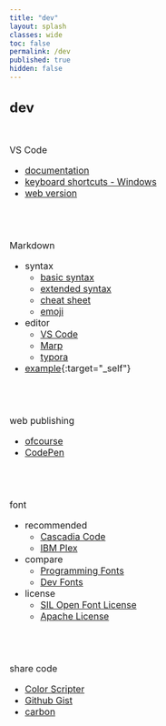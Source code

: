```yaml
---
title: "dev"
layout: splash
classes: wide
toc: false
permalink: /dev
published: true
hidden: false
---
```


<head>
  <base target="_blank">
</head>

<br>
<font size="5"> 
  <div style="font-weight:bold;">
    dev
  </div>
</font>
<br>
<br>

<font size="3">
<div markdown="1">

VS Code
- [documentation](https://code.visualstudio.com/docs)
- [keyboard shortcuts - Windows](https://code.visualstudio.com/shortcuts/keyboard-shortcuts-windows.pdf)
- [web version](https://code.visualstudio.com/docs/editor/vscode-web)
<br>
<br>

Markdown
- syntax
  - [basic syntax](https://www.markdownguide.org/basic-syntax/)
  - [extended syntax](https://www.markdownguide.org/extended-syntax/)
  - [cheat sheet](https://www.markdownguide.org/cheat-sheet/)
  - [emoji](https://github.com/ikatyang/emoji-cheat-sheet)
- editor
  - [VS Code](https://code.visualstudio.com/docs/languages/markdown)
  - [Marp](https://marketplace.visualstudio.com/items?itemName=marp-team.marp-vscode)
  - [typora](https://typora.io/)
- [example](/dev/markdown_example){:target="_self"}
<br>
<br>

web publishing
- [ofcourse](https://ofcourse.kr/)
- [CodePen](https://codepen.io/pen/)
<br>
<br>

font
- recommended
  - [Cascadia Code](https://github.com/microsoft/cascadia-code)
  - [IBM Plex](https://www.ibm.com/plex/)
- compare
  - [Programming Fonts](https://www.programmingfonts.org/)
  - [Dev Fonts](https://devfonts.gafi.dev/)
- license
  - [SIL Open Font License](https://scripts.sil.org/cms/scripts/page.php?id=OFL)
  - [Apache License](http://www.apache.org/licenses/LICENSE-2.0.html)
<br>
<br>

share code
- [Color Scripter](https://colorscripter.com/)
- [Github Gist](https://gist.github.com/)
- [carbon](https://carbon.now.sh/)
<br>
<br>

</div>
</font>

